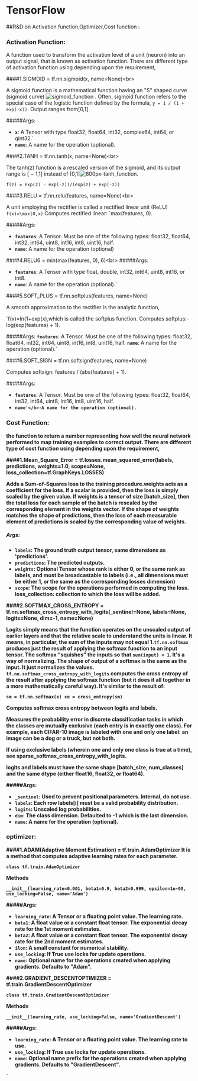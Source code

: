 # TensorFlow
##R&amp;D on Activation function,Optimizer,Cost function :
### Activation Function:

  A function used to transform the activation level of a unit (neuron) into an output signal, that is known as activation function. There are different type of activation function using depending upon the requirement,
  
####1.SIGMOID = tf.nn.sigmoid(x, name=None)<br\>


   A sigmoid function is a mathematical function having an "S" shaped curve (sigmoid curve)
![sigmoid_function](https://cloud.githubusercontent.com/assets/24242850/23393460/01d49b4a-fda9-11e6-8e44-6f7db17ed6b4.png)
. Often, sigmoid function refers to the special case of the logistic function  defined by the formula,
              `y = 1 / (1 + exp(-x))`. Output ranges from[0,1]

#####Args: 
 
 *  <b>`x`</b>: A Tensor with type float32, float64, int32, complex64, int64, or qint32.`
 *  <b>`name`</b>: A name for the operation (optional).

####2.TANH = tf.nn.tanh(x, name=None)<br\>

The tanh(z) function is a rescaled version of the sigmoid, and its output range is [ − 1,1] instead of [0,1]![800px-tanh_function](https://cloud.githubusercontent.com/assets/24242850/23393459/01cc8130-fda9-11e6-9087-db07d465fb70.png).


 `f(z) = exp(z) - exp(-z))/(exp(z) + exp(-z))`
 
####3.RELU = tf.nn.relu(features, name=None)<br\>
 
 A unit employing the rectifier is  called a rectified linear unit (ReLU) ` f(x)=\max(0,x)`.Computes rectified linear: `max(features, 0).
 
#####Args:

*  <b>`features`</b>: A Tensor. Must be one of the following types: float32, float64, int32, int64, uint8, int16, int8, uint16, half.
*  <b>`name`</b>: A name for the operation (optional)

####4.RELU6 = min(max(features, 0), 6)<br\>
#####Args:

*  <b>`features`</b>: A Tensor with type float, double, int32, int64, uint8, int16, or int8.
*  <b>`name`</b>: A name for the operation (optional).`

####5.SOFT_PLUS = tf.nn.softplus(features, name=None)

A smooth approximation to the rectifier is the analytic function,

`f(x)=ln(1+exp(x),which is called the softplus function. Computes softplus:- log(exp(features) + 1).

#####Args:
<b>`features`</b>: A Tensor. Must be one of the following types: float32, float64, int32, int64, uint8, int16, int8, uint16, half.
<b>`name`</b>: A name for the operation (optional).`

####6.SOFT_SIGN = tf.nn.softsign(features, name=None)

Computes softsign: features / (abs(features) + 1).

#####Args:

*  <b>`features`</b>: A Tensor. Must be one of the following types: float32, float64, int32, int64, uint8, int16, int8, uint16, half.  
*  <b>`name'</b>:A name for the operation (optional).`

### Cost Function:


the function to return a number representing how well the neural network performed to map training examples to correct output. There are different type of cost function using depending upon the requirement,

####1.Mean_Square_Error = tf.losses.mean_squared_error(labels, predictions, weights=1.0, scope=None, loss_collection=tf.GraphKeys.LOSSES)

Adds a Sum-of-Squares loss to the training procedure.weights acts as a coefficient for the loss. If a scalar is provided, then the loss is simply scaled by the given value. If weights is a tensor of size [batch_size], then the total loss for each sample of the batch is rescaled by the corresponding element in the weights vector. If the shape of weights matches the shape of predictions, then the loss of each measurable element of predictions is scaled by the corresponding value of weights.

##### Args:

*  <b>`labels`</b>: The ground truth output tensor, same dimensions as 'predictions'.
*  <b>`predictions`</b>: The predicted outputs.
*  <b>`weights`</b>: Optional Tensor whose rank is either 0, or the same rank as labels, and must be broadcastable to labels (i.e., all dimensions must be either 1, or the same as the corresponding losses dimension)
*  <b>`scope`</b>: The scope for the operations performed in computing the loss. loss_collection: collection to which the loss will be added.


####2.SOFTMAX_CROSS_ENTROPY = tf.nn.softmax_cross_entropy_with_logits(_sentinel=None, labels=None, logits=None, dim=-1, name=None)

Logits simply means that the function operates on the unscaled output of earlier layers and that the relative scale to understand the units is linear. It means, in particular, the sum of the inputs may not equal 1.`tf.nn.softmax` produces just the result of applying the softmax function to an input tensor. The softmax "squishes" the inputs so that `sum(input) = 1`.   It's a way of normalizing. The shape of output of a softmax is the same as the input. It just normalizes the values.
 `tf.nn.softmax_cross_entropy_with_logits` computes the cross entropy of the result after applying the softmax function (but it does it all together in a more mathematically careful way). It's similar to the result of:

`sm = tf.nn.softmax(x)
ce = cross_entropy(sm)`

Computes softmax cross entropy between logits and labels.

Measures the probability error in discrete classification tasks in which the classes are mutually exclusive (each entry is in exactly one class). For example, each CIFAR-10 image is labeled with one and only one label: an image can be a dog or a truck, but not both.

If using exclusive labels (wherein one and only one class is true at a time), see sparse_softmax_cross_entropy_with_logits.

logits and labels must have the same shape [batch_size, num_classes] and the same dtype (either float16, float32, or float64).

#####Args:

*  <b>`_sentinel`</b>: Used to prevent positional parameters. Internal, do not use.
*  <b>`labels`</b>: Each row labels[i] must be a valid probability distribution.
*  <b>`logits`</b>: Unscaled log probabilities.
*  <b>`dim`</b>: The class dimension. Defaulted to -1 which is the last dimension.
*  <b>`name`</b>: A name for the operation (optional).

### optimizer:

####1.ADAM(Adaptive Moment Estimation) = tf.train.AdamOptimizer 
It is a method that computes adaptive learning rates for each parameter.

`class tf.train.AdamOptimizer`

Methods

`__init__(learning_rate=0.001, beta1=0.9, beta2=0.999, epsilon=1e-08, use_locking=False, name='Adam')`


#####Args:

*  <b>`learning_rate`</b>: A Tensor or a floating point value. The learning rate.
*  <b>`beta1`</b>: A float value or a constant float tensor. The exponential decay rate for the 1st moment estimates.
*  <b>`beta2`</b>: A float value or a constant float tensor. The exponential decay rate for the 2nd moment estimates.
*  <b>`ilon`</b>: A small constant for numerical stability.
*  <b>`use_locking`</b>: If True use locks for update operations.
*  <b>`name`</b>: Optional name for the operations created when applying gradients. Defaults to "Adam".

####2.GRADIENT_DESCENTOPTIMIZER = tf.train.GradientDescentOptimizer

`class tf.train.GradientDescentOptimizer`

Methods

`__init__(learning_rate, use_locking=False, name='GradientDescent')`

#####Args:

*  <b>`learning_rate`</b>: A Tensor or a floating point value. The learning rate to use.
*  <b>`use_locking`</b>: If True use locks for update operations.
*  <b>`name`</b>: Optional name prefix for the operations created when applying gradients. Defaults to "GradientDescent".
















`


               

    
 
         
        

